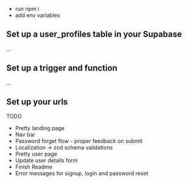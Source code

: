 - run npm i
- add env variables

## Set up a user_profiles table in your Supabase

...

## Set up a trigger and function

...

## Set up your urls

TODO

- Pretty landing page
- Nav bar
- Password forget flow - proper feedback on submit
- Localization -> zod schema validations
- Pretty user page
- Update user details form
- Finish Readme
- Error messages for signup, login and password reset
